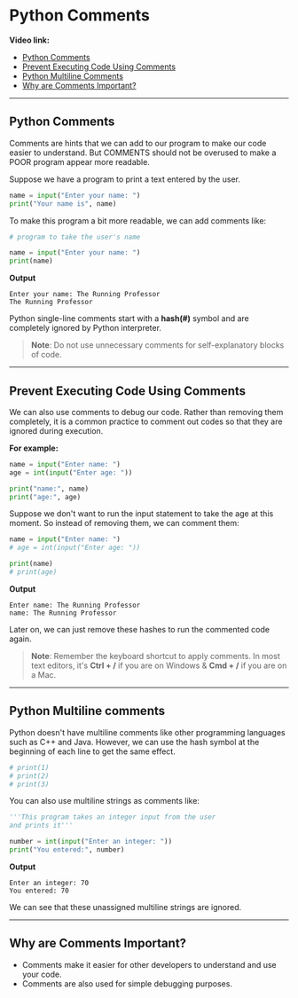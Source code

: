 # Python Comments

**Video link:**

- [Python Comments](#python-comments-1)
- [Prevent Executing Code Using Comments](#prevent-executing-code-using-comments)
- [Python Multiline Comments](#python-multiline-comments)
- [Why are Comments Important?](#why-are-comments-important)

---

## Python Comments
Comments are hints that we can add to our program to make our code easier to understand. But COMMENTS should not be overused
to make a POOR program appear more readable.

Suppose we have a program to print a text entered by the user.

```python
name = input("Enter your name: ")
print("Your name is", name)
```

To make this program a bit more readable, we can add comments like:

```python
# program to take the user's name

name = input("Enter your name: ")
print(name)
```

**Output**
```
Enter your name: The Running Professor
The Running Professor
```

Python single-line comments start with a **hash(#)** symbol and are completely ignored by Python interpreter.

>**Note**: Do not use unnecessary comments for self-explanatory blocks of code.

---

## Prevent Executing Code Using Comments

We can also use comments to debug our code. Rather than removing them completely, it is a common practice to comment out codes so that they are ignored during execution.

**For example:**

```python
name = input("Enter name: ")
age = int(input("Enter age: "))

print("name:", name)
print("age:", age)
```

Suppose we don't want to run the input statement to take the age at this moment. So instead of removing them, we can comment them:


```python
name = input("Enter name: ")
# age = int(input("Enter age: "))

print(name)
# print(age)
```

**Output**

```
Enter name: The Running Professor
name: The Running Professor
```

Later on, we can just remove these hashes to run the commented code again.

>**Note**:  Remember the keyboard shortcut to apply comments. In most text editors, it's **Ctrl + /** if you are on Windows & **Cmd + /** if you are on a Mac.

---

## Python Multiline comments

Python doesn't have multiline comments like other programming languages such as C++ and Java. 
However, we can use the hash symbol at the beginning of each line to get the same effect.


```python
# print(1)
# print(2)
# print(3)
```

You can also use multiline strings as comments like:

```python
'''This program takes an integer input from the user
and prints it'''

number = int(input("Enter an integer: "))
print("You entered:", number)
```

**Output**

```
Enter an integer: 70
You entered: 70
```

We can see that these unassigned multiline strings are ignored.

---

## Why are Comments Important?

* Comments make it easier for other developers to understand and use your code.
* Comments are also used for simple debugging purposes.
